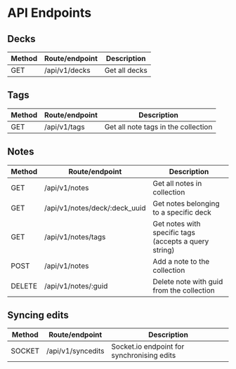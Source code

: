 # API Endpoints

## Decks

| Method | Route/endpoint | Description   |
|--------|----------------|---------------|
| GET    | /api/v1/decks  | Get all decks |

## Tags

| Method | Route/endpoint | Description                         |
|--------|----------------|-------------------------------------|
| GET    | /api/v1/tags   | Get all note tags in the collection |

## Notes

| Method | Route/endpoint                | Description                                           |
|--------|-------------------------------|-------------------------------------------------------|
| GET    | /api/v1/notes                 | Get all notes in collection                           |
| GET    | /api/v1/notes/deck/:deck_uuid | Get notes belonging to a specific deck                |
| GET    | /api/v1/notes/tags            | Get notes with specific tags (accepts a query string) |
| POST   | /api/v1/notes                 | Add a note to the collection                          |
| DELETE | /api/v1/notes/:guid           | Delete note with guid from the collection             |

## Syncing edits

| Method | Route/endpoint    | Description                                |
|--------|-------------------|--------------------------------------------|
| SOCKET | /api/v1/syncedits | Socket.io endpoint for synchronising edits |